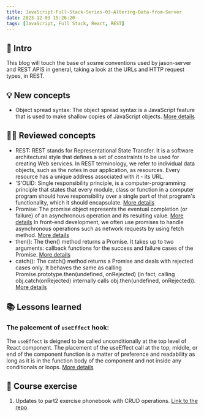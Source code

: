 ```yaml
---
title: JavaScript-Full-Stack-Series-03-Altering-Data-from-Server
date: 2023-12-03 15:26:20
tags: [JavaScript, Full Stack, React, REST]
---
```


## 🔎 Intro

This blog will touch the base of sosme conventions used by jason-server and REST APIS in general, taking a look at the URLs and HTTP request types, in REST.

<!-- more -->

## 💡 New concepts

- Object spread syntax:
The object spread syntax is a JavaScript feature that is used to make shallow copies of JavaScript objects. [More details](https://developer.mozilla.org/en-US/docs/Web/JavaScript/Reference/Operators/Spread_syntax)

## 👨‍💻 Reviewed concepts

- REST:
REST stands for Representational State Transfer. It is a software architectural style that defines a set of constraints to be used for creating Web services. In REST terminology, we refer to individual data objects, such as the notes in our application, as resources. Every resource has a unique address associated with it - its URL.
- 'S'OLID:
Single responsibility principle, is a computer-programming principle that states that every module, class or function in a computer program should have responsibility over a single part of that program's functionality, which it should encapsulate. [More details](https://en.wikipedia.org/wiki/Single_responsibility_principle)
- Promise:
The promise object represents the eventual completion (or failure) of an asynchronous operation and its resulting value. [More details](https://dogecat0.github.io/2023/11/30/JavaScript-Full-Stack-Series/03-Get-Data-from-Server.html)
In front-end development, we often use promises to handle asynchronous operations such as network requests by using fetch method. [More details](https://javascript.info/promise-chaining#bigger-example-fetch)
- then():
The then() method returns a Promise. It takes up to two arguments: callback functions for the success and failure cases of the Promise. [More details](https://developer.mozilla.org/en-US/docs/Web/JavaScript/Reference/Global_Objects/Promise/then)
- catch():
The catch() method returns a Promise and deals with rejected cases only. It behaves the same as calling Promise.prototype.then(undefined, onRejected) (in fact, calling obj.catch(onRejected) internally calls obj.then(undefined, onRejected)). [More details](https://developer.mozilla.org/en-US/docs/Web/JavaScript/Reference/Global_Objects/Promise/catch)

## 📚 Lessons learned

### The palcement of `useEffect` hook:

The `useEffect` is deigned to be called unconditionally at the top level of React component. The placement of the useEffect call at the top, middle, or end of the component function is a matter of preference and readability as long as it is in the function body of the component and not inside any conditionals or loops. [More details](https://react.dev/reference/react/useEffect)

## 📝 Course exercise

1. Updates to part2 exercise phonebook with CRUD operations. [Link to the repo](https://github.com/Dogecat0/fullstack_open/tree/main/part2/phonebook)